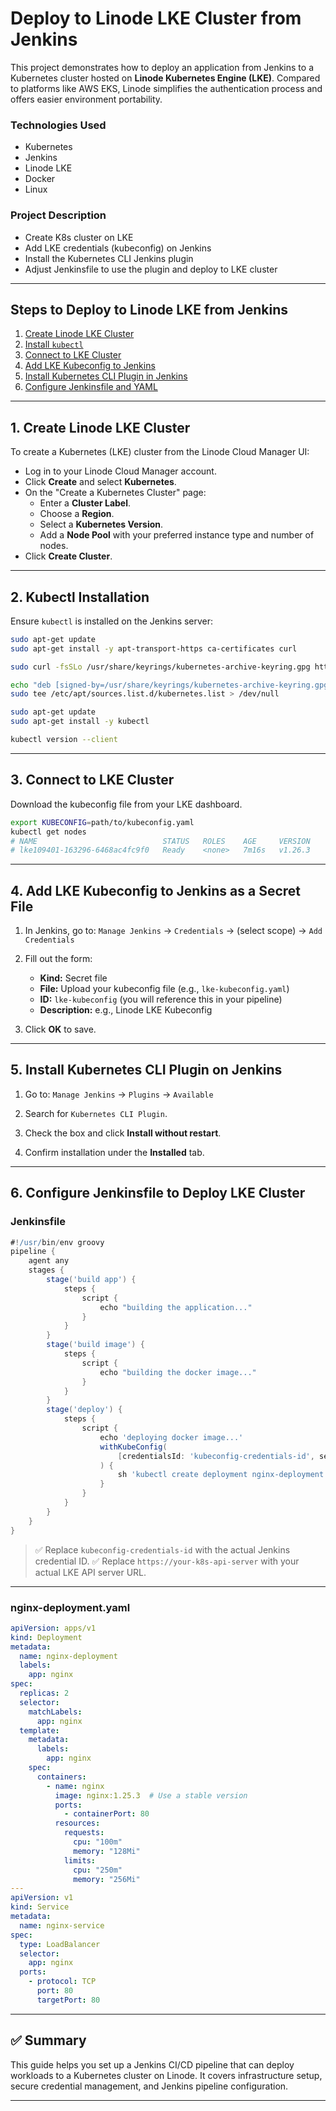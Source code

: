 # Deploy to Linode LKE Cluster from Jenkins

This project demonstrates how to deploy an application from Jenkins to a Kubernetes cluster hosted on **Linode Kubernetes Engine (LKE)**. Compared to platforms like AWS EKS, Linode simplifies the authentication process and offers easier environment portability.

### Technologies Used
- Kubernetes
- Jenkins
- Linode LKE
- Docker
- Linux

### Project Description
- Create K8s cluster on LKE
- Add LKE credentials (kubeconfig) on Jenkins
- Install the Kubernetes CLI Jenkins plugin
- Adjust Jenkinsfile to use the plugin and deploy to LKE cluster

---

## Steps to Deploy to Linode LKE from Jenkins

1. [Create Linode LKE Cluster](#1-create-linode-lke-cluster)
2. [Install `kubectl`](#2-kubectl-installation)
3. [Connect to LKE Cluster](#3-connect-to-lke-cluster)
4. [Add LKE Kubeconfig to Jenkins](#4-add-lke-kubeconfig-to-jenkins-as-a-secret-file)
5. [Install Kubernetes CLI Plugin in Jenkins](#5-install-kubernetes-cli-plugin-on-jenkins)
6. [Configure Jenkinsfile and YAML](#6-configure-jenkinsfile-to-deploy-lke-cluster)

---

## 1. Create Linode LKE Cluster

To create a Kubernetes (LKE) cluster from the Linode Cloud Manager UI:

- Log in to your Linode Cloud Manager account.
- Click **Create** and select **Kubernetes**.
- On the "Create a Kubernetes Cluster" page:
  - Enter a **Cluster Label**.
  - Choose a **Region**.
  - Select a **Kubernetes Version**.
  - Add a **Node Pool** with your preferred instance type and number of nodes.
- Click **Create Cluster**.

---

## 2. Kubectl Installation

Ensure `kubectl` is installed on the Jenkins server:

```bash
sudo apt-get update
sudo apt-get install -y apt-transport-https ca-certificates curl

sudo curl -fsSLo /usr/share/keyrings/kubernetes-archive-keyring.gpg https://packages.cloud.google.com/apt/doc/apt-key.gpg

echo "deb [signed-by=/usr/share/keyrings/kubernetes-archive-keyring.gpg] https://apt.kubernetes.io/ kubernetes-xenial main" | \
sudo tee /etc/apt/sources.list.d/kubernetes.list > /dev/null

sudo apt-get update
sudo apt-get install -y kubectl

kubectl version --client
````

---

## 3. Connect to LKE Cluster

Download the kubeconfig file from your LKE dashboard.

```bash
export KUBECONFIG=path/to/kubeconfig.yaml
kubectl get nodes
# NAME                            STATUS   ROLES    AGE     VERSION
# lke109401-163296-6468ac4fc9f0   Ready    <none>   7m16s   v1.26.3
```

---

## 4. Add LKE Kubeconfig to Jenkins as a Secret File

1. In Jenkins, go to:
   `Manage Jenkins` → `Credentials` → (select scope) → `Add Credentials`

2. Fill out the form:

   * **Kind:** Secret file
   * **File:** Upload your kubeconfig file (e.g., `lke-kubeconfig.yaml`)
   * **ID:** `lke-kubeconfig` (you will reference this in your pipeline)
   * **Description:** e.g., Linode LKE Kubeconfig

3. Click **OK** to save.

---

## 5. Install Kubernetes CLI Plugin on Jenkins

1. Go to:
   `Manage Jenkins` → `Plugins` → `Available`

2. Search for `Kubernetes CLI Plugin`.

3. Check the box and click **Install without restart**.

4. Confirm installation under the **Installed** tab.

---

## 6. Configure Jenkinsfile to Deploy LKE Cluster

### Jenkinsfile

```groovy
#!/usr/bin/env groovy
pipeline {
    agent any
    stages {
        stage('build app') {
            steps {
                script {
                    echo "building the application..."
                }
            }
        }
        stage('build image') {
            steps {
                script {
                    echo "building the docker image..."
                }
            }
        }
        stage('deploy') {
            steps {
                script {
                    echo 'deploying docker image...'
                    withKubeConfig(
                        [credentialsId: 'kubeconfig-credentials-id', serverUrl: 'https://your-k8s-api-server']
                    ) {
                        sh 'kubectl create deployment nginx-deployment --image=nginx'
                    }
                }
            }
        }
    }
}
```

> ✅ Replace `kubeconfig-credentials-id` with the actual Jenkins credential ID.
> ✅ Replace `https://your-k8s-api-server` with your actual LKE API server URL.

---

### nginx-deployment.yaml

```yaml
apiVersion: apps/v1
kind: Deployment
metadata:
  name: nginx-deployment
  labels:
    app: nginx
spec:
  replicas: 2
  selector:
    matchLabels:
      app: nginx
  template:
    metadata:
      labels:
        app: nginx
    spec:
      containers:
        - name: nginx
          image: nginx:1.25.3  # Use a stable version
          ports:
            - containerPort: 80
          resources:
            requests:
              cpu: "100m"
              memory: "128Mi"
            limits:
              cpu: "250m"
              memory: "256Mi"
---
apiVersion: v1
kind: Service
metadata:
  name: nginx-service
spec:
  type: LoadBalancer
  selector:
    app: nginx
  ports:
    - protocol: TCP
      port: 80
      targetPort: 80
```

---

## ✅ Summary

This guide helps you set up a Jenkins CI/CD pipeline that can deploy workloads to a Kubernetes cluster on Linode. It covers infrastructure setup, secure credential management, and Jenkins pipeline configuration.

---
